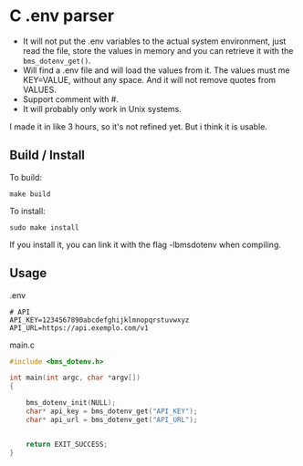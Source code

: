 # C .env parser  

- It will not put the .env variables to the actual system environment, just read the file, store the values in memory and you can retrieve it with the `bms_dotenv_get()`.
- Will find a .env file and will load the values from it. The values must me KEY=VALUE, without any space. And it will not remove quotes from VALUES.
- Support comment with #.
- It will probably only work in Unix systems.

I made it in like 3 hours, so it's not refined yet. But i think it is usable.

## Build / Install

To build:
```
make build
```

To install:
```
sudo make install
```
If you install it, you can link it with the flag -lbmsdotenv when compiling.

## Usage

.env
```
# API
API_KEY=1234567890abcdefghijklmnopqrstuvwxyz
API_URL=https://api.exemplo.com/v1
```

main.c
```c
#include <bms_dotenv.h>

int main(int argc, char *argv[])
{

	bms_dotenv_init(NULL);
	char* api_key = bms_dotenv_get("API_KEY");
	char* api_url = bms_dotenv_get("API_URL");


	return EXIT_SUCCESS;
}
```
